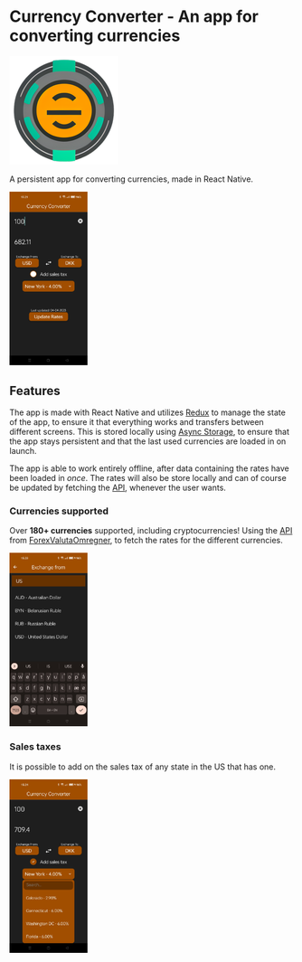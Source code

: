 # Currency Converter - An app for converting currencies

![](./readme-assets/icon.png)

A persistent app for converting currencies, made in React Native.

<img src="./readme-assets/conversion.jpg" alt="Conversion example" style="zoom: 30%;" />

## Features

The app is made with React Native and utilizes [Redux](https://redux.js.org/) to manage the state of the app, to ensure it that everything works and transfers between different screens. This is stored locally using [Async Storage](https://react-native-async-storage.github.io/async-storage/), to ensure that the app stays persistent and that the last used currencies are loaded in on launch.

The app is able to work entirely offline, after data containing the rates have been loaded in *once*. The rates will also be store locally and can of course be updated by fetching the [API](https://forexvalutaomregner.dk/pages/api), whenever the user wants.

### Currencies supported

Over **180+ currencies** supported, including cryptocurrencies! Using the [API](https://forexvalutaomregner.dk/pages/api) from [ForexValutaOmregner](forexvalutaomregner.dk), to fetch the rates for the different currencies.

<img src="./readme-assets/currencies.jpg" alt="List of Currencies" style="zoom: 30%;" />

### Sales taxes

It is possible to add on the sales tax of any state in the US that has one. 

<img src="./readme-assets/statetaxes.jpg" alt="Dropdown overview of state taxes" style="zoom: 30%;" />

